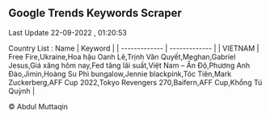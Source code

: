 

## Google Trends Keywords Scraper 
 
Last Update 22-09-2022 , 01:20:53

Country List :
 Name  | Keyword |
| ------------- | ------------- |
| VIETNAM | Free Fire,Ukraine,Hoa hậu Oanh Lê,Trịnh Văn Quyết,Meghan,Gabriel Jesus,Giá xăng hôm nay,Fed tăng lãi suất,Việt Nam – Ấn Độ,Phương Anh Đào,Jimin,Hoàng Su Phì bungalow,Jennie blackpink,Tóc Tiên,Mark Zuckerberg,AFF Cup 2022,Tokyo Revengers 270,Baifern,AFF Cup,Khổng Tú Quỳnh |



© Abdul Muttaqin 
